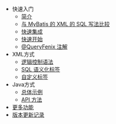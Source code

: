- 快速入门
  - [简介](README)
  - [与 MyBatis 的 XML 的 SQL 写法比较](compare-mybatis)
  - [快速集成](quick-install)
  - [快速开始](quick-start)
  - [@QueryFenix 注解](queryfenix-introduction)
- XML方式
  - [逻辑控制语法](xml/logic-control)
  - [SQL 语义化标签](xml/xml-tags)
  - [自定义标签](xml/custom-tag)
- Java方式
  - [总体示例](java/example)
  - [API 方法](java/main-method)
- [更多功能](more-features)
- [版本更新记录](CHANGELOG)
